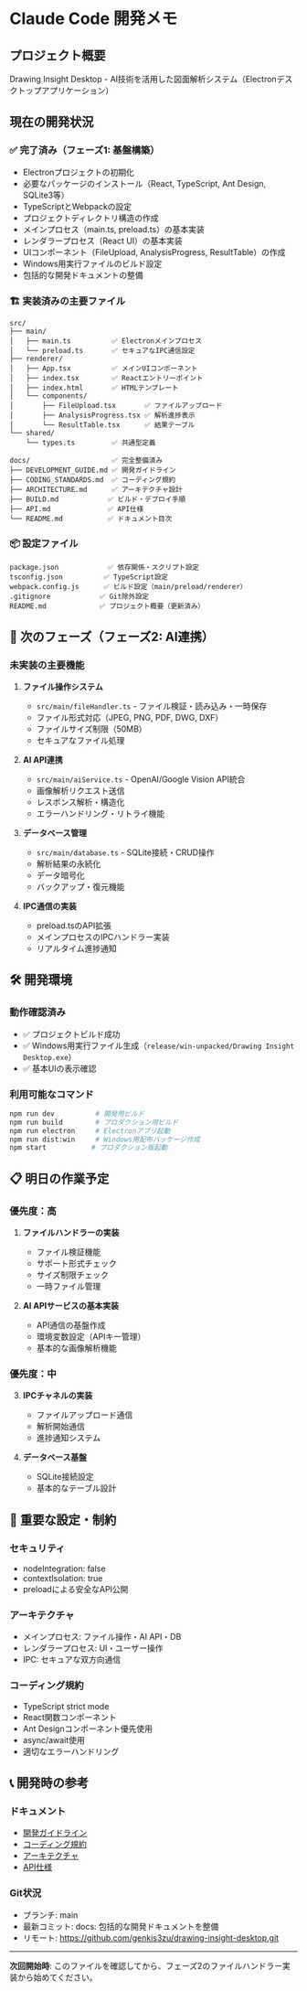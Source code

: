 # Claude Code 開発メモ

## プロジェクト概要
Drawing Insight Desktop - AI技術を活用した図面解析システム（Electronデスクトップアプリケーション）

## 現在の開発状況

### ✅ 完了済み（フェーズ1: 基盤構築）
- Electronプロジェクトの初期化
- 必要なパッケージのインストール（React, TypeScript, Ant Design, SQLite3等）
- TypeScriptとWebpackの設定
- プロジェクトディレクトリ構造の作成
- メインプロセス（main.ts, preload.ts）の基本実装
- レンダラープロセス（React UI）の基本実装
- UIコンポーネント（FileUpload, AnalysisProgress, ResultTable）の作成
- Windows用実行ファイルのビルド設定
- 包括的な開発ドキュメントの整備

### 🏗️ 実装済みの主要ファイル
```
src/
├── main/
│   ├── main.ts          ✅ Electronメインプロセス
│   └── preload.ts       ✅ セキュアなIPC通信設定
├── renderer/
│   ├── App.tsx          ✅ メインUIコンポーネント
│   ├── index.tsx        ✅ Reactエントリーポイント
│   ├── index.html       ✅ HTMLテンプレート
│   └── components/
│       ├── FileUpload.tsx       ✅ ファイルアップロード
│       ├── AnalysisProgress.tsx ✅ 解析進捗表示
│       └── ResultTable.tsx      ✅ 結果テーブル
└── shared/
    └── types.ts         ✅ 共通型定義

docs/                    ✅ 完全整備済み
├── DEVELOPMENT_GUIDE.md ✅ 開発ガイドライン
├── CODING_STANDARDS.md  ✅ コーディング規約
├── ARCHITECTURE.md      ✅ アーキテクチャ設計
├── BUILD.md            ✅ ビルド・デプロイ手順
├── API.md              ✅ API仕様
└── README.md           ✅ ドキュメント目次
```

### 📦 設定ファイル
```
package.json            ✅ 依存関係・スクリプト設定
tsconfig.json          ✅ TypeScript設定
webpack.config.js      ✅ ビルド設定（main/preload/renderer）
.gitignore            ✅ Git除外設定
README.md             ✅ プロジェクト概要（更新済み）
```

## 🚧 次のフェーズ（フェーズ2: AI連携）

### 未実装の主要機能
1. **ファイル操作システム**
   - `src/main/fileHandler.ts` - ファイル検証・読み込み・一時保存
   - ファイル形式対応（JPEG, PNG, PDF, DWG, DXF）
   - ファイルサイズ制限（50MB）
   - セキュアなファイル処理

2. **AI API連携**
   - `src/main/aiService.ts` - OpenAI/Google Vision API統合
   - 画像解析リクエスト送信
   - レスポンス解析・構造化
   - エラーハンドリング・リトライ機能

3. **データベース管理**
   - `src/main/database.ts` - SQLite接続・CRUD操作
   - 解析結果の永続化
   - データ暗号化
   - バックアップ・復元機能

4. **IPC通信の実装**
   - preload.tsのAPI拡張
   - メインプロセスのIPCハンドラー実装
   - リアルタイム進捗通知

## 🛠️ 開発環境

### 動作確認済み
- ✅ プロジェクトビルド成功
- ✅ Windows用実行ファイル生成（`release/win-unpacked/Drawing Insight Desktop.exe`）
- ✅ 基本UIの表示確認

### 利用可能なコマンド
```bash
npm run dev          # 開発用ビルド
npm run build        # プロダクション用ビルド
npm run electron     # Electronアプリ起動
npm run dist:win     # Windows用配布パッケージ作成
npm start           # プロダクション版起動
```

## 📋 明日の作業予定

### 優先度：高
1. **ファイルハンドラーの実装**
   - ファイル検証機能
   - サポート形式チェック
   - サイズ制限チェック
   - 一時ファイル管理

2. **AI APIサービスの基本実装**
   - API通信の基盤作成
   - 環境変数設定（APIキー管理）
   - 基本的な画像解析機能

### 優先度：中
3. **IPCチャネルの実装**
   - ファイルアップロード通信
   - 解析開始通信
   - 進捗通知システム

4. **データベース基盤**
   - SQLite接続設定
   - 基本的なテーブル設計

## 🔑 重要な設定・制約

### セキュリティ
- nodeIntegration: false
- contextIsolation: true
- preloadによる安全なAPI公開

### アーキテクチャ
- メインプロセス: ファイル操作・AI API・DB
- レンダラープロセス: UI・ユーザー操作
- IPC: セキュアな双方向通信

### コーディング規約
- TypeScript strict mode
- React関数コンポーネント
- Ant Designコンポーネント優先使用
- async/await使用
- 適切なエラーハンドリング

## 📞 開発時の参考

### ドキュメント
- [開発ガイドライン](docs/DEVELOPMENT_GUIDE.md)
- [コーディング規約](docs/CODING_STANDARDS.md) 
- [アーキテクチャ](docs/ARCHITECTURE.md)
- [API仕様](docs/API.md)

### Git状況
- ブランチ: main
- 最新コミット: docs: 包括的な開発ドキュメントを整備
- リモート: https://github.com/genkis3zu/drawing-insight-desktop.git

---

**次回開始時**: このファイルを確認してから、フェーズ2のファイルハンドラー実装から始めてください。